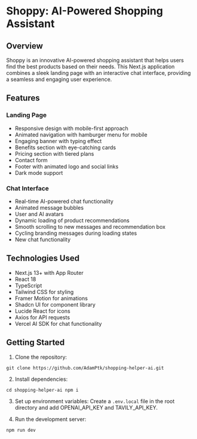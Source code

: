 # Shoppy: AI-Powered Shopping Assistant

## Overview

Shoppy is an innovative AI-powered shopping assistant that helps users find the best products based on their needs. This Next.js application combines a sleek landing page with an interactive chat interface, providing a seamless and engaging user experience.

## Features

### Landing Page

- Responsive design with mobile-first approach
- Animated navigation with hamburger menu for mobile
- Engaging banner with typing effect
- Benefits section with eye-catching cards
- Pricing section with tiered plans
- Contact form
- Footer with animated logo and social links
- Dark mode support

### Chat Interface

- Real-time AI-powered chat functionality
- Animated message bubbles
- User and AI avatars
- Dynamic loading of product recommendations
- Smooth scrolling to new messages and recommendation box
- Cycling branding messages during loading states
- New chat functionality

## Technologies Used

- Next.js 13+ with App Router
- React 18
- TypeScript
- Tailwind CSS for styling
- Framer Motion for animations
- Shadcn UI for component library
- Lucide React for icons
- Axios for API requests
- Vercel AI SDK for chat functionality

## Getting Started

1. Clone the repository: 
```
git clone https://github.com/AdamPtk/shopping-helper-ai.git
```
2. Install dependencies:
```
cd shopping-helper-ai npm i
```
3. Set up environment variables:
Create a `.env.local` file in the root directory and add OPENAI_API_KEY and TAVILY_API_KEY.

4. Run the development server:
```
npm run dev
```